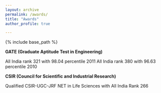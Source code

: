```yaml
---
layout: archive
permalink: /awards/
title: "Awards"
author_profile: true

---
```

{% include base_path %}



**GATE (Graduate Aptitude Test in Engineering)**

All India rank 321 with 98.04 percentile	     2011
All India rank 380 with 96.63 percentile	     2010

**CSIR (Council for Scientific and Industrial Research)**

Qualified CSIR-UGC-JRF NET in Life Sciences with All India Rank 266 		

